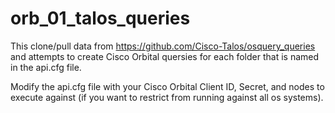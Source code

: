 # orb_01_talos_queries

This clone/pull data from https://github.com/Cisco-Talos/osquery_queries and attempts to create Cisco Orbital quersies for each folder that is named in the api.cfg file.

Modify the api.cfg file with your Cisco Orbital Client ID, Secret, and nodes to execute against (if you want to restrict from running against all os systems).
